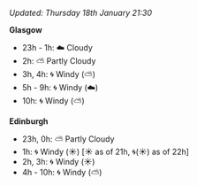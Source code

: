 *Updated: Thursday 18th January 21:30*

**Glasgow**

* 23h - 1h: :cloud: Cloudy
* 2h: :partly_sunny: Partly Cloudy
* 3h, 4h: :cyclone: Windy (:partly_sunny:)
* 5h - 9h: :cyclone: Windy (:cloud:)
* 10h: :cyclone: Windy (:partly_sunny:)

**Edinburgh**

* 23h, 0h: :partly_sunny: Partly Cloudy
* 1h: :cyclone: Windy (:sunny:) [:sunny: as of 21h, :cyclone:(:sunny:) as of 22h]
* 2h, 3h: :cyclone: Windy (:sunny:)
* 4h - 10h: :cyclone: Windy (:partly_sunny:)
